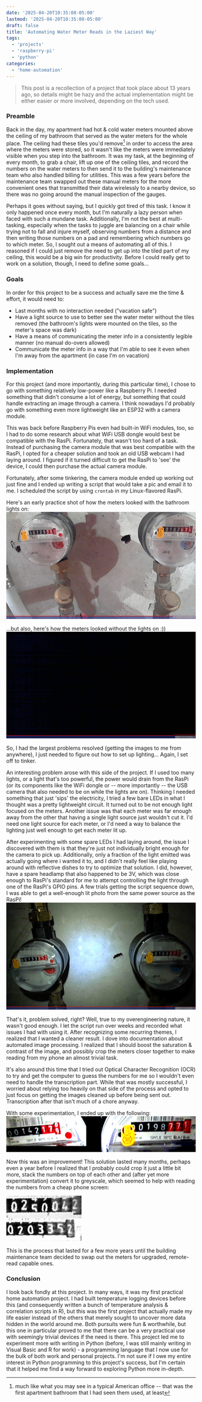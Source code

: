 ```yaml
---
date: '2025-04-20T10:35:08-05:00'
lastmod: '2025-04-20T10:35:08-05:00'
draft: false
title: 'Automating Water Meter Reads in the Laziest Way'
tags: 
  - 'projects'
  - 'raspberry-pi'
  - 'python'
categories: 
  - 'home-automation'
---
```


> This post is a recollection of a project that took place about 13 years ago, so details might be hazy and the actual implementation might be either easier or more involved, depending on the tech used.

### Preamble

Back in the day, my apartment had hot & cold water meters mounted above the ceiling of my bathroom that served as the water meters for the whole place. The ceiling had these tiles you'd remove[^1] in order to access the area where the meters were stored, so it wasn't like the meters were immediately visible when you step into the bathroom. It was my task, at the beginning of every month, to grab a chair, lift up one of the ceiling tiles, and record the numbers on the water meters to then send it to the building's maintenance team who also handled billing for utilities. This was a few years before the maintenance team swapped out these manual meters for the more convenient ones that transmitted their data wirelessly to a nearby device, so there was no going around the manual inspection of the gauges.

Perhaps it goes without saying, but I quickly got tired of this task. I know it only happened once every month, but I'm naturally a lazy person when faced with such a mundane task. Additionally, I'm not the best at multi-tasking, especially when the tasks to juggle are balancing on a chair while trying not to fall and injure myself, observing numbers from a distance and then writing those numbers on a pad and remembering which numbers go to which meter. So, I sought out a means of automating all of this. I reasoned if I could just remove the need to get up into the tiled part of my ceiling, this would be a big win for productivity. Before I could really get to work on a solution, though, I need to define some goals...

### Goals
In order for this project to be a success and actually save me the time & effort, it would need to:
 - Last months with no interaction needed ("vacation safe")
 - Have a light source to use to better see the water meter without the tiles removed (the bathroom's lights were mounted on the tiles, so the meter's space was dark)
 - Have a means of communicating the meter info in a consistently legible manner (no manual do-overs allowed)
 - Communicate the meter info in a way that I'm able to see it even when I'm away from the apartment (in case I'm on vacation)

### Implementation
For this project (and more importantly, during this particular time), I chose to go with something relatively low-power like a Raspberry Pi. I needed something that didn't consume a lot of energy, but something that could handle extracting an image through a camera. I think nowadays I'd probably go with something even more lightweight like an ESP32 with a camera module.

This was back before Raspberry Pis even had built-in WiFi modules, too, so I had to do some research about what WiFi USB dongle would best be compatible with the RasPi. Fortunately, that wasn't too hard of a task. Instead of purchasing the camera module that was best compatible with the RasPi, I opted for a cheaper solution and took an old USB webcam I had laying around. I figured if it turned difficult to get the RasPi to 'see' the device, I could then purchase the actual camera module.

Fortunately, after some tinkering, the camera module ended up working out just fine and I ended up writing a script that would take a pic and email it to me. I scheduled the script by using `crontab` in my Linux-flavored RasPi. 

Here's an early practice shot of how the meters looked with the bathroom lights on:
![Shot of two well-lit water meters against a concrete ceiling](images/meters-1.png)

...but also, here's how the meters looked without the lights on :))
![Shot of meters in total darkness](images/meters-2.png)

So, I had the largest problems resolved (getting the images to me from anywhere), I just needed to figure out how to set up lighting... Again, I set off to tinker.

An interesting problem arose with this side of the project. If I used too many lights, or a light that's too powerful, the power would drain from the RasPi (or its components like the WiFi dongle or -- more importantly -- the USB camera that also needed to be on while the lights are on). Thinking I needed something that just 'sips' the electricity, I tried a few bare LEDs in what I thought was a pretty lightweight circuit. It turned out to be not enough light focused on the meters. Another issue was that each meter was far enough away from the other that having a single light source just wouldn't cut it. I'd need one light source for each meter, or I'd need a way to balance the lighting just well enough to get each meter lit up.

After experimenting with some spare LEDs I had laying around, the issue I discovered with them is that they're just not individually bright enough for the camera to pick up. Additionally, only a fraction of the light emitted was actually going where i wanted it to, and I didn't really feel like playing around with reflective dishes to try to optimize that solution. I did, however, have a spare headlamp that also happened to be 3V, which was close enough to RasPi's standard for me to attempt controlling the light through one of the RasPi's GPIO pins. A few trials getting the script sequence down, I was able to get a well-enough lit photo from the same power source as the RasPi!
![Shot of a less lit pair of meters, but the numbers are still legible](images/meters-3.png)


That's it, problem solved, right? Well, true to my overengineering nature, it wasn't good enough. I let the script run over weeks and recorded what issues I had with using it. After recognizing some recurring themes, I realized that I wanted a cleaner result. I dove into documentation about automated image processing. I realized that I should boost the saturation & contrast of the image, and possibly crop the meters closer together to make reading from my phone an almost trivial task.

It's also around this time that I tried out Optical Character Recognition (OCR) to try and get the computer to guess the numbers for me so I wouldn't even need to handle the transcription part. While that was mostly successful, I worried about relying too heavily on that side of the process and opted to just focus on getting the images cleaned up before being sent out. Transcription after that isn't much of a chore anyway.

With some experimentation, I ended up with the following:
![Shot of closely cropped meters side by side with much higher saturation of color](images/meters-4.png)

Now this was an improvement! This solution lasted many months, perhaps even a year before I realized that I probably could crop it just a little bit more, stack the numbers on top of each other and (after yet more experimentation) convert it to greyscale, which seemed to help with reading the numbers from a cheap phone screen:

![Shot of two closely cropped numbers in greyscale stacked on top of each other](images/meters-5.jpg)

This is the process that lasted for a few more years until the building maintenance team decided to swap out the meters for upgraded, remote-read capable ones. 

### Conclusion

I look back fondly at this project. In many ways, it was my first practical home automation project. I had built temperature logging devices before this (and consequently written a bunch of temperature analysis & correlation scripts in R), but this was the first project that actually made my life easier instead of the others that merely sought to uncover more data hidden in the world around me. Both pursuits were fun & worthwhile, but this one in particular proved to me that there can be a very practical use with seemingly trivial devices if the need is there. This project led me to experiment more with writing in Python (before, I was still mainly writing in Visual Basic and R for work) - a programming language that I now use for the bulk of both work and personal projects. I'm not sure if I owe my entire interest in Python programming to this project's success, but I'm certain that it helped me find a way forward to exploring Python more in-depth.


[^1]: much like what you may see in a typical American office -- that was the first apartment bathroom that I had seen them used, at least